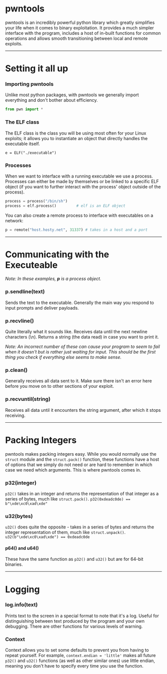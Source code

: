 # pwntools

pwntools is an incredibly powerful python library which greatly simplifies your life when it comes to binary exploitation. It provides a much simpler interface with the program, includes a host of in-built functions for common operations and allows smooth transitioning between local and remote exploits. 


<hr>

# Setting it all up

### Importing pwntools

Unlike most python packages, with pwntools we generally import everything and don't bother about efficiency.
```python
from pwn import *
```


### The ELF class

The ELF class is the class you will be using most often for your Linux exploits; it allows you to instantiate an object that directly handles the executable itself.


```e = ELF("./executable")```


### Processes

When we want to interface with a running executable we use a process. Processes can either be made by themselves or be linked to a specific ELF object (if you want to further interact with the process' object outside of the process).
```python
process = process("/bin/sh")
process = elf.process()			# elf is an ELF object
```


You can also create a remote process to interface with executables on a network:
```python
p = remote("host.hosty.net", 31337)	# takes in a host and a port
```

<hr>


# Communicating with the Executeable

*Note: In these examples, __p__ is a process object.*

### p.sendline(text)

Sends the text to the executable. Generally the main way you respond to input prompts and deliver payloads.

### p.recvline()
Quite literally what it sounds like. Receives data until the next newline characters (\n). Returns a string (the data read) in case you want to print it.

*Note: 	An incorrect number of these can cause your program to seem to fail when it doesn't but is rather just waiting for input. This should be the first thing you check if everything else seems to make sense.*



### p.clean()

Generally receives all data sent to it. Make sure there isn't an error here before you move on to other sections of your exploit.


### p.recvuntil(string)

Receives all data until it encounters the string argument, after which it stops receiving.


<hr>

# Packing Integers

pwntools makes packing integers easy. While you would normally use the ```struct``` module and the ```struct.pack()``` function, these functions have a host of options that we simply do not need or are hard to remember in which case we need which arguments. This is where pwntools comes in.



### p32(integer)

`p32()` takes in an integer and returns the representation of that integer as a series of bytes, much like `struct.pack()`.
```p32(0xdeadc0de) == b"\xde\xc0\xad\xde"```

### u32(bytes)

`u32()` does quite the opposite - takes in a series of bytes and returns the integer representation of them, much like `struct.unpack()`.
```u32(b"\xde\xc0\xad\xde") == 0xdeadc0de```

#### p64() and u64()

These have the same function as `p32()` and `u32()` but are for 64-bit binaries.

<hr>

# Logging

### log.info(text)

Prints text to the screen in a special format to note that it's a log. Useful for distinguishing between text produced by the program and your own debugging. There are other functions for various levels of warning.


### Context

Context allows you to set some defaults to prevent you from having to repeat yourself.
For example,	```context.endian = 'little'``` makes all future `p32()` and `u32()` functions (as well as other similar ones) use little endian, meaning you don't have to specify every time you use the function.
